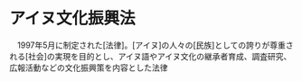 # アイヌ文化振興法
　1997年5月に制定された[法律]。[アイヌ]の人々の[民族]としての誇りが尊重される[社会]の実現を目的とし、アイヌ語やアイヌ文化の継承者育成、調査研究、広報活動などの文化振興策を内容とした法律
